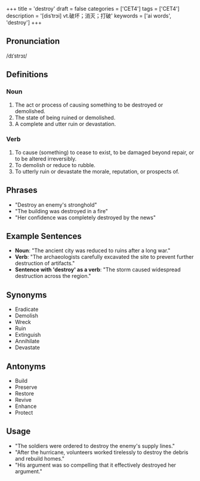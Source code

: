 +++
title = 'destroy'
draft = false
categories = ['CET4']
tags = ['CET4']
description = '[disˈtrɔi] vt.破坏；消灭；打破'
keywords = ['ai words', 'destroy']
+++

## Pronunciation
/dɪˈstrɔɪ/

## Definitions
### Noun
1. The act or process of causing something to be destroyed or demolished.
2. The state of being ruined or demolished.
3. A complete and utter ruin or devastation.

### Verb
1. To cause (something) to cease to exist, to be damaged beyond repair, or to be altered irreversibly.
2. To demolish or reduce to rubble.
3. To utterly ruin or devastate the morale, reputation, or prospects of.

## Phrases
- "Destroy an enemy's stronghold"
- "The building was destroyed in a fire"
- "Her confidence was completely destroyed by the news"

## Example Sentences
- **Noun**: "The ancient city was reduced to ruins after a long war."
- **Verb**: "The archaeologists carefully excavated the site to prevent further destruction of artifacts."
- **Sentence with 'destroy' as a verb**: "The storm caused widespread destruction across the region."

## Synonyms
- Eradicate
- Demolish
- Wreck
- Ruin
- Extinguish
- Annihilate
- Devastate

## Antonyms
- Build
- Preserve
- Restore
- Revive
- Enhance
- Protect

## Usage
- "The soldiers were ordered to destroy the enemy's supply lines."
- "After the hurricane, volunteers worked tirelessly to destroy the debris and rebuild homes."
- "His argument was so compelling that it effectively destroyed her argument."
